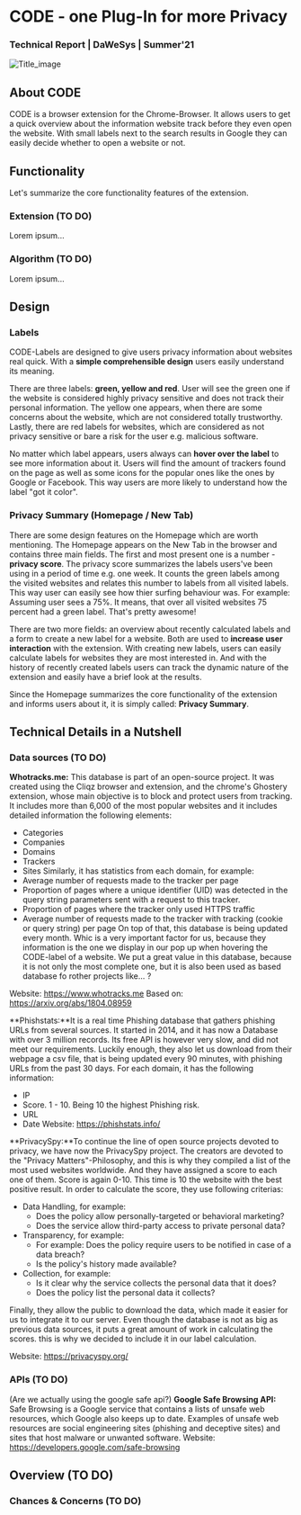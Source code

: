 # CODE - one Plug-In for more Privacy
### Technical Report | DaWeSys | Summer'21

![Title_image](https://images.unsplash.com/photo-1498049860654-af1a5c566876?ixlib=rb-1.2.1&ixid=MnwxMjA3fDB8MHxwaG90by1wYWdlfHx8fGVufDB8fHx8&auto=format&fit=crop&w=2550&q=80)

## About CODE
CODE is a browser extension for the Chrome-Browser. It allows users to get a quick overview about the information website track before they even open the website. With small labels next to the search results in Google they can easily decide whether to open a website or not.

## Functionality
Let's summarize the core functionality features of the extension.
### Extension (TO DO)
Lorem ipsum...
### Algorithm (TO DO)
Lorem ipsum...

## Design
### Labels
CODE-Labels are designed to give users privacy information about websites real quick. With a **simple comprehensible design** users easily understand its meaning.

There are three labels: **green, yellow and red**. User will see the green one if the website is considered highly privacy sensitive and does not track their personal information. The yellow one appears, when there are some concerns about the website, which are not considered totally trustworthy. Lastly, there are red labels for websites, which are considered as not privacy sensitive or bare a risk for the user e.g. malicious software.

No matter which label appears, users always can **hover over the label** to see more information about it. Users will find the amount of trackers found on the page as well as some icons for the popular ones like the ones by Google or Facebook. This way users are more likely to understand how the label "got it color".

### Privacy Summary (Homepage / New Tab)
There are some design features on the Homepage which are worth mentioning. The Homepage appears on the New Tab in the browser and contains three main fields. The first and most present one is a number - **privacy score**. The privacy score summarizes the labels users've been using in a period of time e.g. one week. It counts the green labels among the visited websites and relates this number to labels from all visited labels. This way user can easily see how thier surfing behaviour was. For example: Assuming user sees a 75%. It means, that over all visited websites 75 percent had a green label. That's pretty awesome!

There are two more fields: an overview about recently calculated labels and a form to create a new label for a website. Both are used to **increase user interaction** with the extension. With creating new labels, users can easily calculate labels for websites they are most interested in. And with the history of recently created labels users can track the dynamic nature of the extension and easily have a brief look at the results.

Since the Homepage summarizes the core functionality of the extension and informs users about it, it is simply called: **Privacy Summary**.

## Technical Details in a Nutshell
### Data sources (TO DO)
**Whotracks.me:** This database is part of an open-source project. It was created using the Cliqz browser and extension, and the chrome's Ghostery extension, whose main objective is to block and protect users from tracking. It includes more than 6,000 of the most popular websites and it includes detailed information the following elements: 
 * Categories
 * Companies 
 * Domains
 * Trackers
 * Sites
Similarly, it has statistics from each domain, for example: 
 * Average number of requests made to the tracker per page
 * Proportion of pages where a unique identifier (UID) was detected in the query string parameters sent with a request to this tracker.
 * Proportion of pages where the tracker only used HTTPS traffic
 * Average number of requests made to the tracker with tracking (cookie or query string) per page
On top of that, this database is being updated every month. Whic is a very important factor for us, because they information is the one we display in our pop up when hovering the CODE-label of a website.
We put a great value in this database, because it is not only the most complete one, but it is also been used as based database fo rother projects like... ?  

 Website: https://www.whotracks.me 
 Based on: https://arxiv.org/abs/1804.08959 


**Phishstats:**It is a real time Phishing database that gathers phishing URLs from several sources. It started in 2014, and it has now a Database with over 3 million records. Its free API is however very slow, and did not meet our requirements. Luckily enough, they also let us download from their webpage a csv file, that is being updated every 90 minutes, with phishing URLs from the past 30 days.
For each domain, it has the following information: 
* IP
* Score. 1 - 10. Being 10 the highest Phishing risk.
* URL
* Date
Website: https://phishstats.info/ 

**PrivacySpy:**To continue the line of open source projects devoted to privacy, we have now the PrivacySpy project. 
The creators are devoted to the "Privacy Matters"-Philosophy, and this is why they compiled a list of the most used websites worldwide. And they have assigned a score to each one of them. Score is again 0-10. This time is 10 the website with the best positive result.
In order to calculate the score, they use following criterias: 
* Data Handling, for example:
  * Does the policy allow personally-targeted or behavioral marketing? 
  * Does the service allow third-party access to private personal data?
* Transparency, for example: 
  * For example: Does the policy require users to be notified in case of a data breach? 
  * Is the policy's history made available? 
* Collection, for example:
  * Is it clear why the service collects the personal data that it does? 
  * Does the policy list the personal data it collects? 

Finally, they allow the public to download the data, which made it easier for us to integrate it to our server. Even though the database is not as big as previous data sources, it puts a great amount of work in calculating the scores. this is why we decided to include it in our label calculation. 

Website: https://privacyspy.org/ 
### APIs (TO DO)
(Are we actually using the google safe api?)
**Google Safe Browsing API:** Safe Browsing is a Google service that contains a lists of unsafe web resources, which Google also keeps up to date. Examples of unsafe web resources are social engineering sites (phishing and deceptive sites) and sites that host malware or unwanted software. 
Website: https://developers.google.com/safe-browsing 
## Overview (TO DO)
### Chances & Concerns (TO DO)
